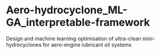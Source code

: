# Aero-hydrocyclone_ML-GA_interpretable-framework
Design and machine learning optimisation of ultra-clean mini-hydrocyclones for aero-engine lubricant oil systems

